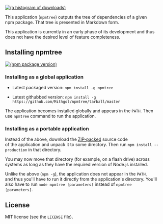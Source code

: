 [![(a histogram of downloads)](https://nodei.co/npm-dl/npmtree.png?height=3)](https://npmjs.org/package/npmtree)

This application (`npmtree`) outputs the tree of dependencies of a given npm package. That tree is presented in Markdown form.

This application is currently in an early phase of its development and thus does not have the desired level of feature completeness.

## Installing npmtree

[![(npm package version)](https://nodei.co/npm/npmtree.png?downloads=true&downloadRank=true)](https://npmjs.org/package/npmtree)

### Installing as a global application

* Latest packaged version: `npm install -g npmtree`

* Latest githubbed version: `npm install -g https://github.com/Mithgol/npmtree/tarball/master`

The application becomes installed globally and appears in the `PATH`. Then use `npmtree` command to run the application.

### Installing as a portable application

Instead of the above, download the [ZIP-packed](https://github.com/Mithgol/npmtree/archive/master.zip) source code of the application and unpack it to some directory. Then run `npm install --production` in that directory.

You may now move that directory (for example, on a flash drive) across systems as long as they have the required version of Node.js installed.

Unlike the above (`npm -g`), the application does not appear in the `PATH`, and thus you'll have to run it directly from the application's directory. You'll also have to run `node npmtree [parameters]` instead of `npmtree [parameters]`.

## License

MIT license (see the `LICENSE` file).
